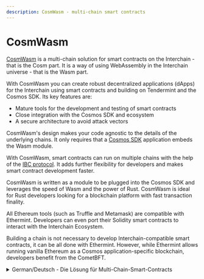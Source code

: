 ```yaml
---
description: CosmWasm - multi-chain smart contracts
---
```


# CosmWasm

[CosmWasm](https://cosmwasm.com/) is a multi-chain solution for smart contracts on the Interchain - that is the Cosm part. It is a way of using WebAssembly in the Interchain universe - that is the Wasm part.

With CosmWasm you can create robust decentralized applications (dApps) for the Interchain using smart contracts and building on Tendermint and the Cosmos SDK. Its key features are:

* Mature tools for the development and testing of smart contracts
* Close integration with the Cosmos SDK and ecosystem
* A secure architecture to avoid attack vectors

CosmWasm's design makes your code agnostic to the details of the underlying chains. It only requires that a [Cosmos SDK](the-cosmos-sdk.md) application embeds the Wasm module.

With CosmWasm, smart contracts can run on multiple chains with the help of the [IBC protocol](ibc.md). It adds further flexibility for developers and makes smart contract development faster.&#x20;

CosmWasm is written as a module to be plugged into the Cosmos SDK and leverages the speed of Wasm and the power of Rust. CosmWasm is ideal for Rust developers looking for a blockchain platform with fast transaction finality.

All Ethereum tools (such as Truffle and Metamask) are compatible with Ethermint. Developers can even port their Solidity smart contracts to interact with the Interchain Ecosystem.&#x20;

Building a chain is not necessary to develop Interchain-compatible smart contracts, it can be all done with Ethermint. However, while Ethermint allows running vanilla Ethereum as a Cosmos application-specific blockchain, developers benefit from the CometBFT.



<details>

<summary>German/Deutsch - Die Lösung für Multi-Chain-Smart-Contracts</summary>

Die Lösung für Multi-Chain-Smart-Contracts

CosmWasm ist eine Multi-Chain-Lösung für Smart Contracts auf der Interchain und stellt eine Möglichkeit dar, WebAssembly im Interchain-Universum zu verwenden. Dies erklärt auch die Namensgebung (“Cosm” für Cosmos und “Wasm” für WebAssembly).

Mit CosmWasm können Entwickler robuste dezentrale Anwendungen, sogenannte dApps, für die Interchain erstellen, die Smart Contracts verwenden und auf Tendermint und dem Cosmos SDK aufbauen. Die Hauptmerkmale von CosmWasm sind:

* Werkzeuge für die Entwicklung und das Testen von Smart Contracts
* Enge Integration mit dem Cosmos SDK
* Sichere Architektur zur Vermeidung von Angriffsvektoren

Das Design von CosmWasm macht den Code unabhängig von den Details der zugrunde liegenden Blockchain. Es erfordert lediglich, dass eine Cosmos SDK-Anwendung das Wasm-Modul beinhaltet.

Mit CosmWasm können Smart Contracts mit Hilfe des IBC-Protokolls auf mehreren Chains laufen. Dies erhöht die Flexibilität für Entwickler und verringert den Entwicklungsaufwand von Smart Contracts. CosmWasm ist als Modul geschrieben, das in das Cosmos-SDK eingefügt werden kann, und nutzt die Geschwindigkeit von Wasm und die Leistungsfähigkeit von Rust. CosmWasm ist ideal für Rust-Entwickler, die eine Blockchain-Plattform mit schneller Transaktionsabwicklung bevorzugen.

Bekannte Ethereum-Tools, wie beispielsweise Truffle oder Metamask, sind mit Ethermint kompatibel. Entwickler können sogar ihre Solidity Smart Contracts portieren, um mit dem Interchain-Ökosystem zu interagieren. Der Bau einer eigenen Blockchain ist dabei nicht notwendig, um Interchain-kompatible Smart Contracts zu entwickeln, es kann alles mit Ethermint gemacht werden. Während Ethermint jedoch die Ausführung von Vanilla-Ethereum als anwendungsspezifische Cosmos-Blockchain ermöglicht, profitieren Entwickler wiederum von der CometBFT.

\


</details>
